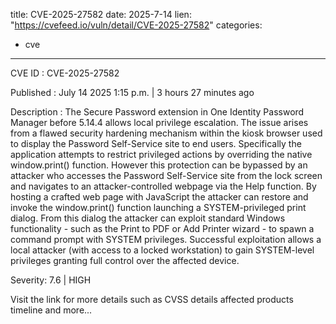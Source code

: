  
title: CVE-2025-27582
date: 2025-7-14
lien: "https://cvefeed.io/vuln/detail/CVE-2025-27582"
categories:
  - cve
---

CVE ID : CVE-2025-27582

Published :  July 14
2025
1:15 p.m. | 3 hours
27 minutes ago

Description : The Secure Password extension in One Identity Password Manager before 5.14.4 allows local privilege escalation. The issue arises from a flawed security hardening mechanism within the kiosk browser used to display the Password Self-Service site to end users. Specifically
the application attempts to restrict privileged actions by overriding the native window.print() function. However
this protection can be bypassed by an attacker who accesses the Password Self-Service site from the lock screen and navigates to an attacker-controlled webpage via the Help function. By hosting a crafted web page with JavaScript
the attacker can restore and invoke the window.print() function
launching a SYSTEM-privileged print dialog. From this dialog
the attacker can exploit standard Windows functionality - such as the Print to PDF or Add Printer wizard - to spawn a command prompt with SYSTEM privileges. Successful exploitation allows a local attacker (with access to a locked workstation) to gain SYSTEM-level privileges
granting full control over the affected device.

Severity: 7.6 | HIGH

Visit the link for more details
such as CVSS details
affected products
timeline
and more...
